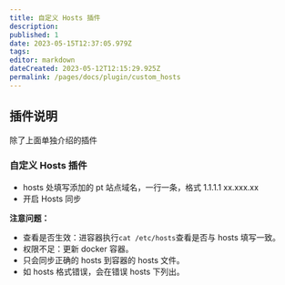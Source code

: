 ```yaml
---
title: 自定义 Hosts 插件
description:
published: 1
date: 2023-05-15T12:37:05.979Z
tags:
editor: markdown
dateCreated: 2023-05-12T12:15:29.925Z
permalink: /pages/docs/plugin/custom_hosts
---
```


## 插件说明

除了上面单独介绍的插件

### 自定义 Hosts 插件

- hosts 处填写添加的 pt 站点域名，一行一条，格式 1.1.1.1 xx.xxx.xx
- 开启 Hosts 同步

**注意问题：**

- 查看是否生效：进容器执行`cat /etc/hosts`查看是否与 hosts 填写一致。
- 权限不足：更新 docker 容器。
- 只会同步正确的 hosts 到容器的 hosts 文件。
- 如 hosts 格式错误，会在错误 hosts 下列出。
